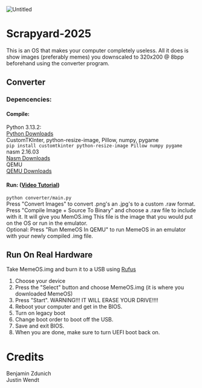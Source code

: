![Untitled](https://github.com/user-attachments/assets/cb173c57-770d-465b-a3b5-d93a22ece17c)

# Scrapyard-2025<br>
This is an OS that makes your computer completely useless. All it does is show images (preferably memes) you downscaled to 320x200 @ 8bpp beforehand using the converter program.
## Converter
### Depencencies:<br>
#### Compile:<br>
Python 3.13.2:<br>
[Python Downloads](https://www.python.org/downloads/) <br>
CustomTKInter, python-resize-image, Pillow, numpy, pygame<br>
`pip install customtkinter python-resize-image Pillow numpy pygame`<br>
nasm 2.16.03<br>
[Nasm Downloads](https://www.nasm.us/pub/nasm/releasebuilds/2.16.03/)<br>
QEMU<br>
[QEMU Downloads](https://www.qemu.org/download/)<br>
#### Run: ([Video Tutorial](https://youtu.be/9WA77e_jNv0)) <br>
`python converter/main.py`<br>
Press "Convert Images" to convert .png's an .jpg's to a custom .raw format.<br>
Press "Compile Image + Source To Binary" and choose a .raw file to include with it. It will give you MemOS.img This file is the image that you would put on the OS or run in the emulator.<br>
Optional: Press "Run MemeOS In QEMU" to run MemeOS in an emulator with your newly compiled .img file.<br>
## Run On Real Hardware
Take MemeOS.img and burn it to a USB using [Rufus](https://rufus.ie/en/)<br>
1. Choose your device
2. Press the "Select" button and choose MemeOS.img (it is where you downloaded MemeOS)
3. Press "Start". WARNING!!! IT WILL ERASE YOUR DRIVE!!!!
4. Reboot your computer and get in the BIOS.
5. Turn on legacy boot
6. Change boot order to boot off the USB.
7. Save and exit BIOS.
8. When you are done, make sure to turn UEFI boot back on.

# Credits  
Benjamin Zdunich  
Justin Wendt
